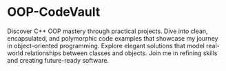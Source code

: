 # OOP-CodeVault
Discover C++ OOP mastery through practical projects. Dive into clean, encapsulated, and polymorphic code examples that showcase my journey in object-oriented programming. Explore elegant solutions that model real-world relationships between classes and objects. Join me in refining skills and creating future-ready software.
